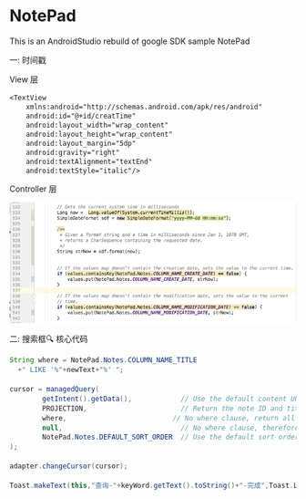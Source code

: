 # NotePad
This is an AndroidStudio rebuild of google SDK sample NotePad

一: 时间戳

View 层

```
<TextView
    xmlns:android="http://schemas.android.com/apk/res/android"
    android:id="@+id/creatTime"
    android:layout_width="wrap_content"
    android:layout_height="wrap_content"
    android:layout_margin="5dp"
    android:gravity="right"
    android:textAlignment="textEnd"
    android:textStyle="italic"/>
```

 Controller 层

![Image](https://github.com/fasminelee/Android_/blob/master/000-Preview/NotePadProvider.java.png)

二: 搜索框🔍 核心代码

```java
String where = NotePad.Notes.COLUMN_NAME_TITLE
  +" LIKE '%"+newText+"%' ";

cursor = managedQuery(
        getIntent().getData(),            // Use the default content URI for the provider.
        PROJECTION,                       // Return the note ID and title for each note.
        where,         					// No where clause, return all records.
        null,                             // No where clause, therefore no where column values.
        NotePad.Notes.DEFAULT_SORT_ORDER  // Use the default sort order.
);

adapter.changeCursor(cursor);

Toast.makeText(this,"查询-"+keyWord.getText().toString()+"-完成",Toast.LENGTH_SHORT).show();
```






